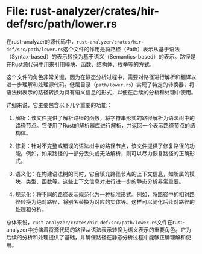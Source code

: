 # File: rust-analyzer/crates/hir-def/src/path/lower.rs

在rust-analyzer的源代码中，`rust-analyzer/crates/hir-def/src/path/lower.rs`这个文件的作用是将路径（Path）表示从基于语法（Syntax-based）的表示转换为基于语义（Semantics-based）的表示。路径是在Rust源代码中用来引用模块、函数、结构体、枚举等的方式。

这个文件的角色非常关键，因为在静态分析过程中，需要对路径进行解析和翻译以进一步理解和处理源代码。低层目录（`path/lower.rs`）实现了特定的转换器，将语法树表示的路径转换为具有语义信息的形式，以便在后续的分析和处理中使用。

详细来说，它主要包含以下几个重要的功能：

1. 解析：该文件提供了解析路径的函数，将字符串形式的路径解析为语法树中的路径节点。它使用了Rust的解析器库进行解析，并返回一个表示路径节点的结构体。

2. 修复：针对不完整或错误的语法树中的路径节点，该文件提供了修复路径的功能。例如，如果路径的一部分丢失或无法解析，则可以尽力恢复路径的正确形式。

3. 语义化：在构建语法树的同时，它会填充路径节点的上下文信息，如所属的模块、类型、函数等。这些上下文信息对进行进一步的静态分析非常重要。

4. 规范化：将不同的路径表示规范化为一种标准形式。例如，将路径中的相对路径转换为绝对路径，将别名替换为对应的实体等。这样可以简化后续对路径的处理和分析。

总体来说，`rust-analyzer/crates/hir-def/src/path/lower.rs`文件在rust-analyzer中扮演着将源代码的路径从语法表示转换为语义表示的重要角色。它为后续的分析和处理提供了基础，并确保路径在静态分析过程中能够正确理解和使用。

